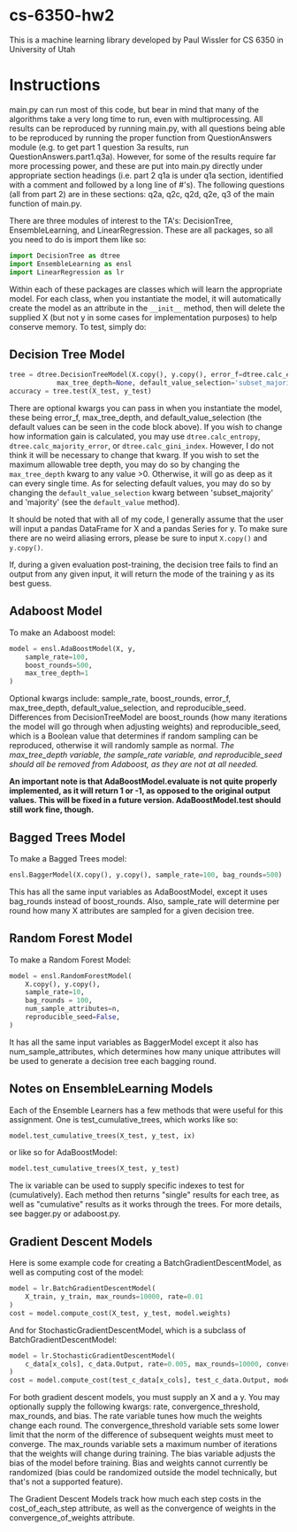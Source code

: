 # cs-6350-hw2
This is a machine learning library developed by Paul Wissler for CS 6350 in University of Utah

# Instructions
main.py can run most of this code, but bear in mind that many of the algorithms take a very long time to run, even with multiprocessing. All results can be reproduced by running main.py, with all questions being able to be reproduced by running the proper function from QuestionAnswers module (e.g. to get part 1 question 3a results, run QuestionAnswers.part1.q3a). However, for some of the results require far more processing power, and these are put into main.py directly under appropriate section headings (i.e. part 2 q1a is under q1a section, identified with a comment and followed by a long line of #'s). The following questions (all from part 2) are in these sections: q2a, q2c, q2d, q2e, q3 of the main function of main.py.

There are three modules of interest to the TA's: DecisionTree, EnsembleLearning, and LinearRegression. These are all packages, so all you need to do is import them like so:

```python
import DecisionTree as dtree
import EnsembleLearning as ensl
import LinearRegression as lr

```

Within each of these packages are classes which will learn the appropriate model. For each class, when you instantiate the model, it will automatically create the model as an attribute in the `__init__` method, then will delete the supplied X (but not y in some cases for implementation purposes) to help conserve memory. To test, simply do:

## Decision Tree Model
```python
tree = dtree.DecisionTreeModel(X.copy(), y.copy(), error_f=dtree.calc_entropy, 
            max_tree_depth=None, default_value_selection='subset_majority')
accuracy = tree.test(X_test, y_test)
```

There are optional kwargs you can pass in when you instantiate the model, these being error_f, max_tree_depth, and default_value_selection (the default values can be seen in the code block above). If you wish to change how information gain is calculated, you may use `dtree.calc_entropy`, `dtree.calc_majority_error`, or `dtree.calc_gini_index`. However, I do not think it will be necessary to change that kwarg. If you wish to set the maximum allowable tree depth, you may do so by changing the `max_tree_depth` kwarg to any value >0. Otherwise, it will go as deep as it can every single time. As for selecting default values, you may do so by changing the `default_value_selection` kwarg between 'subset_majority' and 'majority' (see the `default_value` method).

It should be noted that with all of my code, I generally assume that the user will input a pandas DataFrame for X and a pandas Series for y. To make sure there are no weird aliasing errors, please be sure to input `X.copy()` and `y.copy()`.

If, during a given evaluation post-training, the decision tree fails to find an output from any given input, it will return the mode of the training y as its best guess.

## Adaboost Model

To make an Adaboost model:

```python
model = ensl.AdaBoostModel(X, y, 
    sample_rate=100, 
    boost_rounds=500,
    max_tree_depth=1
)

```

Optional kwargs include: sample_rate, boost_rounds, error_f, max_tree_depth, default_value_selection, and reproducible_seed. Differences from DecisionTreeModel are boost_rounds (how many iterations the model will go through when adjusting weights) and reproducible_seed, which is a Boolean value that determines if random sampling can be reproduced, otherwise it will randomly sample as normal. *The max_tree_depth variable, the sample_rate variable, and reproducible_seed should all be removed from Adaboost, as they are not at all needed.*

**An important note is that AdaBoostModel.evaluate is not quite properly implemented, as it will return 1 or -1, as opposed to the original output values. This will be fixed in a future version. AdaBoostModel.test should still work fine, though.**

## Bagged Trees Model

To make a Bagged Trees model:

```python
ensl.BaggerModel(X.copy(), y.copy(), sample_rate=100, bag_rounds=500)

```

This has all the same input variables as AdaBoostModel, except it uses bag_rounds instead of boost_rounds. Also, sample_rate will determine per round how many X attributes are sampled for a given decision tree.

## Random Forest Model

To make a Random Forest Model:

```python
model = ensl.RandomForestModel(
    X.copy(), y.copy(), 
    sample_rate=10, 
    bag_rounds = 100,
    num_sample_attributes=n,
    reproducible_seed=False,
)

```

It has all the same input variables as BaggerModel except it also has num_sample_attributes, which determines how many unique attributes will be used to generate a decision tree each bagging round.

## Notes on EnsembleLearning Models

Each of the Ensemble Learners has a few methods that were useful for this assignment. One is test_cumulative_trees, which works like so:

```python
model.test_cumulative_trees(X_test, y_test, ix)
```
or like so for AdaBoostModel:
```python
model.test_cumulative_trees(X_test, y_test)

```
The ix variable can be used to supply specific indexes to test for (cumulatively). Each method then returns "single" results for each tree, as well as "cumulative" results as it works through the trees. For more details, see bagger.py or adaboost.py.

## Gradient Descent Models
Here is some example code for creating a BatchGradientDescentModel, as well as computing cost of the model:

```python
model = lr.BatchGradientDescentModel(
    X_train, y_train, max_rounds=10000, rate=0.01
)
cost = model.compute_cost(X_test, y_test, model.weights)

```

And for StochasticGradientDescentModel, which is a subclass of BatchGradientDescentModel:

```python
model = lr.StochasticGradientDescentModel(
    c_data[x_cols], c_data.Output, rate=0.005, max_rounds=10000, convergence_threshold=1e-8
)
cost = model.compute_cost(test_c_data[x_cols], test_c_data.Output, model.weights)

```

For both gradient descent models, you must supply an X and a y. You may optionally supply the following kwargs: rate, convergence_threshold, max_rounds, and bias. The rate variable tunes how much the weights change each round. The convergence_threshold variable sets some lower limit that the norm of the difference of subsequent weights must meet to converge. The max_rounds variable sets a maximum number of iterations that the weights will change during training. The bias variable adjusts the bias of the model before training. Bias and weights cannot currently be randomized (bias could be randomized outside the model technically, but that's not a supported feature).

The Gradient Descent Models track how much each step costs in the cost_of_each_step attribute, as well as the convergence of weights in the convergence_of_weights attribute.
